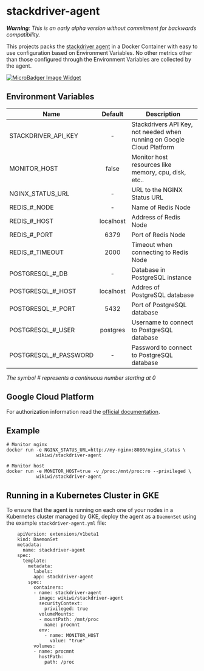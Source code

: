 # stackdriver-agent
*__Warning__: This is an early alpha version without commitment for backwards compatibility.*

This projects packs the [stackdriver agent](https://cloud.google.com/monitoring/agent/install-agent) in a Docker Container with easy to use configuration based on Environment Variables. No other metrics other than those configured through the Environment Variables are collected by the agent.

[![MicroBadger Image Widget]][MicroBadger URL]

[MicroBadger URL]: http://microbadger.com/#/images/wikiwi/stackdriver-agent
[MicroBadger Image Widget]: https://images.microbadger.com/badges/image/wikiwi/stackdriver-agent.svg

## Environment Variables
| Name                   | Default                  | Description                                                            |
| ---------------------- |:------------------------:| ---------------------------------------------------------------------- |
| STACKDRIVER_API_KEY    | -                        | Stackdrivers API Key, not needed when running on Google Cloud Platform |
| MONITOR_HOST           | false                    | Monitor host resources like memory, cpu, disk, etc..                   |
| NGINX_STATUS_URL       | -                        | URL to the NGINX Status URL                                            |
| REDIS_#_NODE           | -                        | Name of Redis Node                                                     |
| REDIS_#_HOST           | localhost                | Address of Redis Node                                                  |
| REDIS_#_PORT           | 6379                     | Port of Redis Node                                                     |
| REDIS_#_TIMEOUT        | 2000                     | Timeout when connecting to Redis Node                                  |
| POSTGRESQL_#_DB        | -                        | Database in PostgreSQL instance                                        |
| POSTGRESQL_#_HOST      | localhost                | Addres of PostgreSQL database                                          |
| POSTGRESQL_#_PORT      | 5432                     | Port of PostgreSQL database                                            |
| POSTGRESQL_#_USER      | postgres                 | Username to connect to PostgreSQL database                             |
| POSTGRESQL_#_PASSWORD  | -                        | Password to connect to PostgreSQL database                             |

_The symbol # represents a continuous number starting at 0_

## Google Cloud Platform
For authorization information read the [official documentation](https://cloud.google.com/monitoring/agent/install-agent).


## Example
    # Monitor nginx
    docker run -e NGINX_STATUS_URL=http://my-nginx:8080/nginx_status \
               wikiwi/stackdriver-agent

    # Monitor host
    docker run -e MONITOR_HOST=true -v /proc:/mnt/proc:ro --privileged \
               wikiwi/stackdriver-agent


## Running in a Kubernetes Cluster in GKE
To ensure that the agent is running on each one of your nodes in a Kubernetes cluster managed by GKE, deploy the agent as a `DaemonSet` using the example `stackdriver-agent.yml` file:
```
    apiVersion: extensions/v1beta1
    kind: DaemonSet
    metadata:
      name: stackdriver-agent
    spec:
      template:
        metadata:
          labels:
          app: stackdriver-agent
        spec:
          containers:
          - name: stackdriver-agent
            image: wikiwi/stackdriver-agent
            securityContext:
              privileged: true
            volumeMounts:
            - mountPath: /mnt/proc
              name: procmnt
            env:
              - name: MONITOR_HOST
                value: "true"
          volumes:
          - name: procmnt
            hostPath:
              path: /proc
```
